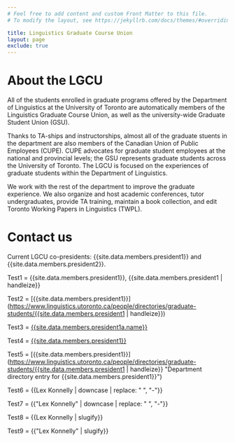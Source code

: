 ```yaml
---
# Feel free to add content and custom Front Matter to this file.
# To modify the layout, see https://jekyllrb.com/docs/themes/#overriding-theme-defaults

title: Linguistics Graduate Course Union
layout: page
exclude: true
---
```


# About the LGCU

All of the students enrolled in graduate programs offered by the Department of
Linguistics at the University of Toronto are automatically members of the
Linguistics Graduate Course Union, as well as the university-wide Graduate
Student Union (GSU).

Thanks to TA-ships and instructorships, almost all of the graduate stuents in
the department are also members of the Canadian Union of Public Employees
(CUPE). CUPE advocates for graduate student employees at the national and
provincial levels; the GSU represents graduate students across the University of
Toronto. The LGCU is focused on the experiences of graduate students within the
Department of Linguistics.

We work with the rest of the department to improve the graduate experience. We
also organize and host academic conferences, tutor undergraduates, provide TA
training, maintain a book collection, and edit Toronto Working Papers in
Linguistics (TWPL).

# Contact us

Current LGCU co-presidents: {{site.data.members.president1}} and {{site.data.members.president2}}.

Test1 = {{site.data.members.president1}}, {{site.data.members.president1 | handleize}}

Test2 = [{{site.data.members.president1}}](https://www.linguistics.utoronto.ca/people/directories/graduate-students/{{site.data.members.president1 | handleize}})

Test3 = [{{site.data.members.president1a.name}}]({{site.data.members.president1a.link1}})

Test4 = [{{site.data.members.president1}}](https://www.linguistics.utoronto.ca/people/directories/graduate-students/{{site.data.members.president1a.link2}})

Test5 = [{{site.data.members.president1}}](https://www.linguistics.utoronto.ca/people/directories/graduate-students/{{site.data.members.president1 | handleize}} "Department directory entry for {{site.data.members.president1}}")

Test6 = {{Lex Konnelly | downcase | replace: " ", "-"}}

Test7 = {{"Lex Konnelly" | downcase | replace: " ", "-"}}

Test8 = {{Lex Konnelly | slugify}}

Test9 = {{"Lex Konnelly" | slugify}}
